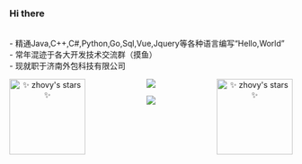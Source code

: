 ### Hi there  
<!-- 简介-->

<br/>-  精通Java,C++,C#,Python,Go,Sql,Vue,Jquery等各种语言编写“Hello,World”
<br/>-  常年混迹于各大开发技术交流群（摸鱼）
<br/>-  现就职于济南外包科技有限公司
<!--  GitHub访客徽章-->
<!-- <div align="center"> <img src="https://visitor-badge.glitch.me/badge?page_id=zhovy" /> </div> -->



<div align="center">
<!-- 仓库统计信息-->
<img align="left" src="https://github-readme-stats.vercel.app/api?username=zhovy&theme=Gradient&bg_color=7A3CE8,78FFEE,73DFE8&show_icons=true" alt="✨ zhovy's stars ✨" height="135em"  />

<!--  语言排行-->
<source 
  srcset="https://github-readme-stats.vercel.app/api?username=zhovy&show_icons=true&theme=tokyonight&hide_border=true&locale=cn"
  media="(prefers-color-scheme: dark)"
/>
 <img align="right" src="https://github-readme-stats.vercel.app/api?username=zhovy&show_icons=true&theme=tokyonight&hide_border=true&locale=cn" alt="✨ zhovy's stars ✨" height="135em"  />

<source
  srcset="https://github-readme-stats.vercel.app/api?username=zhovy&show_icons=true&hide_border=true&locale=cn"
  media="(prefers-color-scheme: light), (prefers-color-scheme: no-preference)"
/>
</div>

<!--  GitHub资料奖杯🏆-->
<div align="center"> 
 <p align="center"><a href="https://github.com/zhovy">
    <img
      src="https://github-profile-trophy.vercel.app/?username=zhovy&theme=onedark&no-frame=true&row=1&&margin-w=20&no-bg=true"
    />
  </a></p>
</div>
<!--  GitHub活动统计图-->
<div align="center"> 
 <img src="https://activity-graph.herokuapp.com/graph?username=zhovy&theme=xcode" /> 


</div>





